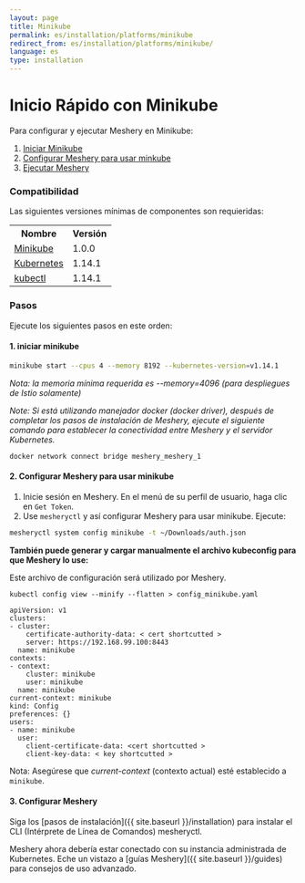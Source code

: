 ```yaml
---
layout: page
title: Minikube
permalink: es/installation/platforms/minikube
redirect_from: es/installation/platforms/minikube/
language: es
type: installation
---
```


# Inicio Rápido con Minikube

Para configurar y ejecutar Meshery en Minikube:

1. [Iniciar Minikube](#1-iniciar-minikube)
1. [Configurar Meshery para usar minkube](#2-configurar-meshery-para-usar-minikube)
1. [Ejecutar Meshery](#3-configurar-meshery)

### **Compatibilidad**

Las siguientes versiones mínimas de componentes son requieridas:

<table id="compatibility-table">
  <tr>
    <th id="model">Nombre</th>
    <th id="model">Versión</th> 
  </tr>
  <tr>
    <td><a href="https://kubernetes.io/docs/tasks/tools/install-minikube/">Minikube</a></td>
    <td>1.0.0 </td>
  </tr>
  <tr>
    <td><a href="https://istio.io/docs/setup/kubernetes/prepare/platform-setup/minikube/">Kubernetes</a></td>
    <td>1.14.1</td>
  </tr>
  <tr>
    <td><a href="https://kubernetes.io/docs/tasks/tools/install-kubectl/">kubectl</a></td>
    <td>1.14.1</td>
  </tr>
</table>

### **Pasos**

Ejecute los siguientes pasos en este orden:

#### 1. **iniciar minikube**

```bash
minikube start --cpus 4 --memory 8192 --kubernetes-version=v1.14.1
```

_Nota: la memoria mínima requerida es --memory=4096 (para despliegues de Istio solamente)_

_Note: Si está utilizando manejador docker (docker driver), después de completar los pasos de instalación de Meshery, ejecute el siguiente comando para establecer la conectividad entre Meshery y el servidor Kubernetes._

```
docker network connect bridge meshery_meshery_1
```

#### 2. **Configurar Meshery para usar minikube**

1. Inicie sesión en Meshery. En el menú de su perfil de usuario, haga clic en `Get Token`.
2. Use `mesheryctl` y así configurar Meshery para usar minikube. Ejecute:

```sh
mesheryctl system config minikube -t ~/Downloads/auth.json
```

**También puede generar y cargar manualmente el archivo kubeconfig para que Meshery lo use:**

Este archivo de configuración será utilizado por Meshery.

```
kubectl config view --minify --flatten > config_minikube.yaml
```

```
apiVersion: v1
clusters:
- cluster:
    certificate-authority-data: < cert shortcutted >
    server: https://192.168.99.100:8443
  name: minikube
contexts:
- context:
    cluster: minikube
    user: minikube
  name: minikube
current-context: minikube
kind: Config
preferences: {}
users:
- name: minikube
  user:
    client-certificate-data: <cert shortcutted >
    client-key-data: < key shortcutted >
```

Nota: Asegúrese que _current-context_ (contexto actual) esté establecido a `minikube`.

#### 3. **Configurar Meshery**

Siga los [pasos de instalación]({{ site.baseurl }}/installation) para instalar el CLI (Intérprete de Línea de Comandos) mesheryctl.

Meshery ahora debería estar conectado con su instancia administrada de Kubernetes. Eche un vistazo a [guías Meshery]({{ site.baseurl }}/guides) para consejos de uso advanzado.
